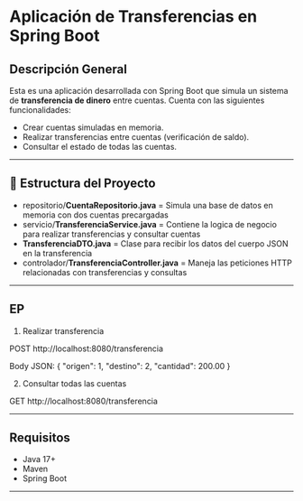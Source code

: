# Aplicación de Transferencias en Spring Boot

## Descripción General

Esta es una aplicación desarrollada con Spring Boot que simula un sistema de **transferencia de dinero** entre cuentas. Cuenta con las siguientes funcionalidades:

- Crear cuentas simuladas en memoria.
- Realizar transferencias entre cuentas (verificación de saldo).
- Consultar el estado de todas las cuentas.

---

## 🧱 Estructura del Proyecto

- repositorio/**CuentaRepositorio.java** = Simula una base de datos en memoria con dos cuentas precargadas
- servicio/**TransferenciaService.java** = Contiene la logica de negocio para realizar transferencias y consultar cuentas
- **TransferenciaDTO.java** = Clase para recibir los datos del cuerpo JSON en la transferencia
- controlador/**TransferenciaController.java** = Maneja las peticiones HTTP relacionadas con transferencias y consultas

---

## EP

1. Realizar transferencia

POST http://localhost:8080/transferencia

Body JSON:
{
  "origen": 1,
  "destino": 2,
  "cantidad": 200.00
}

2. Consultar todas las cuentas

GET http://localhost:8080/transferencia

---

## Requisitos

- Java 17+
- Maven
- Spring Boot

---
